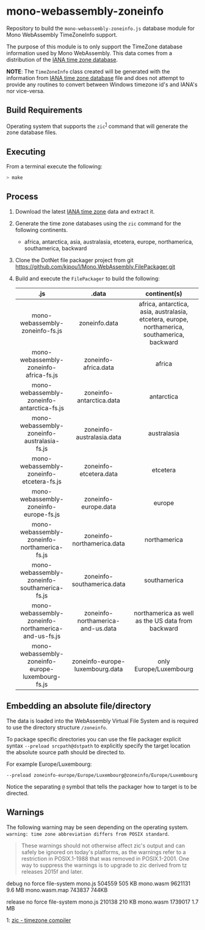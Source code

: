 # mono-webassembly-zoneinfo
Repository to build the `mono-webassembly-zoneinfo.js` database module for Mono WebAssembly TimeZoneInfo support.

The purpose of this module is to only support the TimeZone database information used by Mono WebAssembly.  This data comes from a distribution of the [IANA time zone database](https://www.iana.org/time-zones).

**NOTE**: The `TimeZoneInfo` class created will be generated with the information from [IANA time zone database](https://www.iana.org/time-zones) file and does not attempt to provide any routines to convert between Windows timezone id's and IANA's nor vice-versa.

## Build Requirements

Operating system that supports the `zic`<sup>[1](#zic1)</sup> command that will generate the zone database files.

## Executing

From a terminal execute the following:

``` bash
> make
```

## Process

1. Download the latest [IANA time zone](https://www.iana.org/time-zones) data and extract it.

1. Generate the time zone databases using the `zic` command for the following continents.
   - africa, antarctica, asia, australasia, etcetera, europe, northamerica, southamerica, backward

1. Clone the DotNet file packager project from git https://github.com/kjpou1/Mono.WebAssembly.FilePackager.git

1. Build and execute the `FilePackager` to build the following:

   | .js | .data | continent(s) |
   |:-:|:-:|:-:|
   | mono-webassembly-zoneinfo-fs.js | zoneinfo.data | africa, antarctica, asia, australasia, etcetera, europe, northamerica, southamerica, backward |
   | mono-webassembly-zoneinfo-africa-fs.js | zoneinfo-africa.data | africa |
   | mono-webassembly-zoneinfo-antarctica-fs.js | zoneinfo-antarctica.data | antarctica |
   | mono-webassembly-zoneinfo-australasia-fs.js | zoneinfo-australasia.data | australasia |
   | mono-webassembly-zoneinfo-etcetera-fs.js | zoneinfo-etcetera.data | etcetera |
   | mono-webassembly-zoneinfo-europe-fs.js | zoneinfo-europe.data | europe |
   | mono-webassembly-zoneinfo-northamerica-fs.js | zoneinfo-northamerica.data | northamerica |
   | mono-webassembly-zoneinfo-southamerica-fs.js | zoneinfo-southamerica.data | southamerica |
   | mono-webassembly-zoneinfo-northamerica-and-us-fs.js | zoneinfo-northamerica-and-us.data | northamerica as well as the US data from backward |
   | mono-webassembly-zoneinfo-europe-luxembourg-fs.js | zoneinfo-europe-luxembourg.data | only Europe/Luxembourg |


## Embedding an absolute file/directory

The data is loaded into the WebAssembly Virtual File System and is required to use the directory structure `/zoneinfo`.

To package specific directories you can use the file packager explicit syntax `--preload srcpath@dstpath` to explicitly specify the target location the absolute source path should be directed to.

For example Europe/Luxembourg:

`--preload zoneinfo-europe/Europe/Luxembourg@zoneinfo/Europe/Luxembourg`

Notice the separating `@` symbol that tells the packager how to target is to be directed.

## Warnings

The following warning may be seen depending on the operating system.  `warning: time zone abbreviation differs from POSIX standard`.

> These warnings should not otherwise affect zic's output and can
safely be ignored on today's platforms, as the warnings refer to a restriction
in POSIX.1-1988 that was removed in POSIX.1-2001. One way to suppress the
warnings is to upgrade to zic derived from tz releases 2015f and later.




debug no force file-system
mono.js             504559      505 KB
mono.wasm           9621131     9.6 MB
mono.wasm.map       743837   744KB

release no force file-system
mono.js             210138      210 KB
mono.wasm           1739017     1.7 MB

<a name="zic1">1</a>: [zic - timezone compiler](http://man7.org/linux/man-pages/man8/zic.8.html)